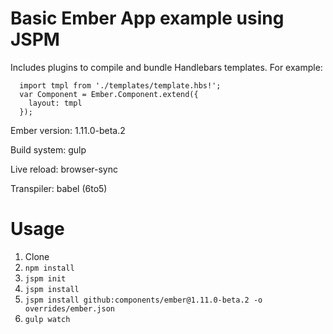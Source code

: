 Basic Ember App example using JSPM
==========

Includes plugins to compile and bundle Handlebars templates. For example:

```
  import tmpl from './templates/template.hbs!';
  var Component = Ember.Component.extend({
    layout: tmpl
  });
```

Ember version: 1.11.0-beta.2

Build system: gulp

Live reload: browser-sync

Transpiler: babel (6to5)


Usage
=====

1. Clone
2. `npm install`
3. `jspm init`
4. `jspm install`
5. `jspm install github:components/ember@1.11.0-beta.2 -o overrides/ember.json`
6. `gulp watch`
